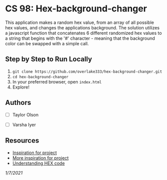 # CS 98: Hex-background-changer

This application makes a random hex value, from an array of all possible hex values, and changes the applications background. The solution utilizes a javascript function that concatenates 6 different randomized hex values to a string that begins with the '#' character - meaning that the background color can be swapped with a simple call. 

## Step by Step to Run Locally

 1. `git clone https://github.com/overlake333/hex-background-changer.git`
 2. `cd hex-background-changer`
 3.  In your preferred browser, open `index.html`  
 4.  Explore!


## Authors

* [ ] Taylor Olson
* [ ] Varsha Iyer


## Resources

- [Inspiration for project](https://jsbeginners.com/change-background-color-project/)
- [More inspiration for project](https://jsbeginners.com/change-background-color-project/)
- [Understanding HEX code ](https://www.codeconquest.com/hex-color-codes/)

*1/7/2021*
